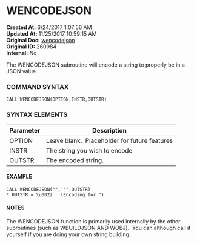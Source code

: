 # WENCODEJSON

**Created At:** 6/24/2017 1:07:56 AM  
**Updated At:** 11/25/2017 10:59:15 AM  
**Original Doc:** [wencodejson](https://docs.zumasys.com/36566-mv-connect-api/wencodejson)  
**Original ID:** 260984  
**Internal:** No  


The WENCODEJSON subroutine will encode a string to properly be in a JSON value.

### COMMAND SYNTAX

```
CALL WENCODEJSON(OPTION,INSTR,OUTSTR)
```

### SYNTAX ELEMENTS


| Parameter | Description |
| --- | --- |
| OPTION | Leave blank.  Placeholder for future features |
| INSTR | The string you wish to encode |
| OUTSTR | The encoded string. |


#### EXAMPLE

```
CALL WENCODEJSON("",'"',OUTSTR)
* OUTSTR = \u0022   (Encoding for ")
```

#### NOTES

The WENCODEJSON function is primarily used internally by the other subroutines (such as WBUILDJSON AND WOBJ).  You can although call it yourself if you are doing your own string building.
